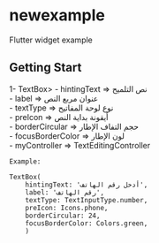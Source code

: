 # newexample

Flutter widget example

## Getting Start
1- TextBox>
    - hintingText       => نص التلميح </br>
    - label             => عنوان مربع النص</br>
    - textType          => نوع لوحة المفاتيح</br>
    - preIcon           => أيقونة بداية النص</br>
    - borderCircular    => حجم التفاف الإطار</br>
    - focusBorderColor  => لون الإطار</br>
    - myController      => TextEditingController</br>

    Example:
    
    TextBox(
        hintingText: 'أدخل رقم الهاتف',
        label: 'رقم الهاتف',
        textType: TextInputType.number,
        preIcon: Icons.phone,
        borderCircular: 24,
        focusBorderColor: Colors.green,
        )
<!-- ## Getting Started

This project is a starting point for a Flutter application.

A few resources to get you started if this is your first Flutter project:

- [Lab: Write your first Flutter app](https://flutter.dev/docs/get-started/codelab)
- [Cookbook: Useful Flutter samples](https://flutter.dev/docs/cookbook)

For help getting started with Flutter, view our
[online documentation](https://flutter.dev/docs), which offers tutorials,
samples, guidance on mobile development, and a full API reference.
 -->